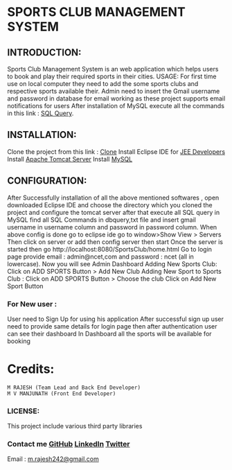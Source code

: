 # SPORTS CLUB MANAGEMENT SYSTEM

## INTRODUCTION:
Sports Club Management System is an web application which helps users to book and play their required sports in their cities.
USAGE:
For first time use on local computer they need to add the some sports clubs and respective sports available their.
Admin need to insert the Gmail username and password in database for email working as these project supports email notifications for users
After installation of MySQL execute all the commands in this link : [SQL Query](https://github.com/itsmrajesh/Sports-Club/blob/master/dbquery.txt).

## INSTALLATION:
Clone the project from this link : [Clone](https://github.com/itsmrajesh/Sports-Club)
Install Eclipse IDE for [JEE Developers](https://www.eclipse.org/downloads/packages/release/indigo/sr2/eclipse-ide-java-ee-developers)
Install [Apache Tomcat Server](https://tomcat.apache.org/download-90.cgi)
Install [MySQL](https://www.mysql.com/downloads/)

## CONFIGURATION:
After Successfully installation of all the above mentioned softwares , open downloaded Eclipse IDE and choose the directory which you cloned the project and configure the tomcat server after that execute all SQL query in MySQL find all SQL Commands in dbquery,txt file and insert gmail username in username column and password in password column.
When above config is done go to eclipse ide go to window>Show View > Servers 
Then click on server or add then config server then start 
Once the server is started then go http://localhost:8080/SportsClub/home.html
Go to login page provide email : admin@ncet,com and password : ncet (all in lowercase).
Now you will see Admin Dashboard 
Adding New Sports Club:
Click on ADD SPORTS Button > Add New Club 
Adding New Sport to Sports Club :
Click on ADD SPORTS Button > Choose the club Click on Add New Sport Button

### For New user :
User need to Sign Up for using his application 
After successful sign up user need to provide same details for login page then after authentication user can see their dashboard
In Dashboard all the sports will be available for booking

# Credits:
	M RAJESH (Team Lead and Back End Developer)
	M V MANJUNATH (Front End Developer)
### LICENSE:
This project include various third party libraries 

	
### Contact me [GitHub](https://github.com/itsmrajesh)  [LinkedIn](https://linkedin.com/in/itsmrajesh/) [Twitter](https://github.com/itsmrajesh) 
Email : m.rajesh242@gmail.com
